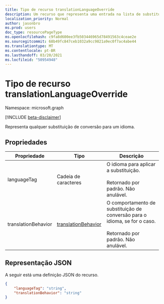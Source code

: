 ```yaml
---
title: Tipo de recurso translationLanguageOverride
description: Um recurso que representa uma entrada na lista de substituição de idioma de conversão.
localization_priority: Normal
author: jasonbro
ms.prod: users
doc_type: resourcePageType
ms.openlocfilehash: c9fa8d600ee3fb503446965d78491563c4ceae2e
ms.sourcegitcommit: 68b49fc847ceb1032a9cc9821a9ec0f7ac4abe44
ms.translationtype: MT
ms.contentlocale: pt-BR
ms.lasthandoff: 03/20/2021
ms.locfileid: "50954948"
---
```

# <a name="translationlanguageoverride-resource-type"></a>Tipo de recurso translationLanguageOverride

Namespace: microsoft.graph

[!INCLUDE [beta-disclaimer](../../includes/beta-disclaimer.md)]

Representa qualquer substituição de conversão para um idioma.

## <a name="properties"></a>Propriedades

|Propriedade             |Tipo                                         |Descrição                                                            |
|---------------------|-------------------------------------------------------------|-----------------------------------------------------------------------|
|languageTag          |Cadeia de caracteres                                       |O idioma para aplicar a substituição.<br><br>Retornado por padrão. Não anulável.       |                   
|translationBehavior  |[translationBehavior](translationPreferences.md#translationbehavior-values)        |O comportamento de substituição de conversão para o idioma, se for o caso.<br><br>Retornado por padrão. Não anulável.|

## <a name="json-representation"></a>Representação JSON

A seguir está uma definição JSON do recurso.

<!--{
  "blockType": "resource",
  "optionalProperties": [],
  "@odata.type": "microsoft.graph.translationLanguageOverride"
}-->

```json
{
    "languageTag": "string",
    "translationBehavior": "string"
}
```
<!-- {
  "type": "#page.annotation",
  "description": translationLanguageOverride resource",
  "keywords": "",
  "section": "documentation",
  "tocPath": ""
}-->


